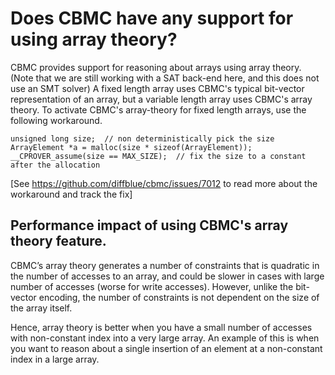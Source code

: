 # Does CBMC have any support for using array theory?

CBMC provides support for reasoning about arrays using array theory. (Note that we are still working with a SAT back-end here, and this does not use an SMT solver)
A fixed length array uses CBMC's typical bit-vector representation of an array, but a variable length array uses CBMC's array theory.
To activate CBMC's array-theory for fixed length arrays, use the following workaround.

```
unsigned long size;  // non deterministically pick the size
ArrayElement *a = malloc(size * sizeof(ArrayElement));
__CPROVER_assume(size == MAX_SIZE);  // fix the size to a constant after the allocation
```
[See https://github.com/diffblue/cbmc/issues/7012 to read more about the workaround and track the fix]

## Performance impact of using CBMC's array theory feature.

CBMC’s array theory generates a number of constraints that is quadratic in the number of accesses to an array, and could be slower in cases with large number of accesses (worse for write accesses). However, unlike the bit-vector encoding, the number of constraints is not dependent on the size of the array itself.

Hence, array theory is better when you have a small number of accesses with non-constant index into a very large array. An example of this is when you want to reason about a single insertion of an element at a non-constant index in a large array.

